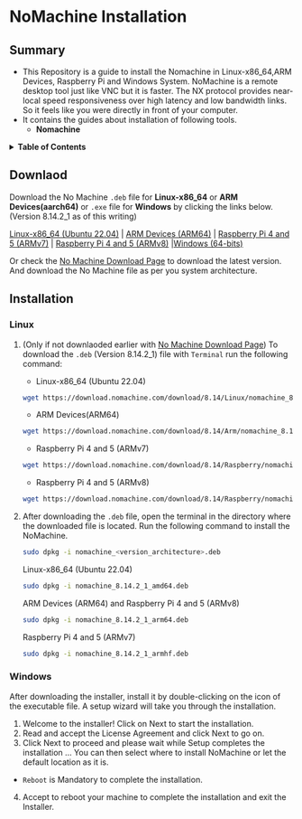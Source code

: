 # NoMachine Installation 

## Summary
- This Repository is a guide to install the Nomachine in Linux-x86_64,ARM Devices, Raspberry Pi and Windows System. NoMachine is a remote desktop tool just like VNC but it is faster. The NX protocol provides near-local speed responsiveness over high latency and low bandwidth links. So it feels like you were directly in front of your computer.
- It contains the guides about installation of following tools.
  - **Nomachine**

<details>

<summary><b>Table of Contents</b></summary>

- **[Downlaod](#download)**
- **[Installation](#installation)**
  - [Linux](#linux)
  - [Windows](#windows)

</details>

## Downlaod
Download the No Machine `.deb` file for **Linux-x86_64** or **ARM Devices(aarch64)** or `.exe` file for **Windows** by clicking the links below. (Version 8.14.2_1 as of this writing)

[Linux-x86_64 (Ubuntu 22.04)](https://download.nomachine.com/download/8.14/Linux/nomachine_8.14.2_1_amd64.deb) | [ARM Devices (ARM64)](https://download.nomachine.com/download/8.14/Arm/nomachine_8.14.2_1_arm64.deb) | [Raspberry Pi 4 and 5 (ARMv7)](https://download.nomachine.com/download/8.14/Raspberry/nomachine_8.14.2_1_armhf.deb) | [Raspberry Pi 4 and 5 (ARMv8)](https://download.nomachine.com/download/8.14/Raspberry/nomachine_8.14.2_1_arm64.deb) |[Windows (64-bits)](https://download.nomachine.com/download/8.14/Windows/nomachine_8.14.2_2_x64.exe)

Or check the [No Machine Download Page](https://downloads.nomachine.com/) to download the latest version. And download the No Machine file as per you system architecture.


## Installation

### Linux

1. (Only if not downlaoded earlier with [No Machine Download Page](https://downloads.nomachine.com/)) To download the `.deb` (Version 8.14.2_1) file with `Terminal` run the following command:
    - Linux-x86_64 (Ubuntu 22.04)
    ```bash
    wget https://download.nomachine.com/download/8.14/Linux/nomachine_8.14.2_1_amd64.deb
    ```
    - ARM Devices(ARM64)
    ```bash
    wget https://download.nomachine.com/download/8.14/Arm/nomachine_8.14.2_1_arm64.deb
    ```
    - Raspberry Pi 4 and 5 (ARMv7)
    ```bash
    wget https://download.nomachine.com/download/8.14/Raspberry/nomachine_8.14.2_1_armhf.deb
    ```
    - Raspberry Pi 4 and 5 (ARMv8)
    ```bash
    wget https://download.nomachine.com/download/8.14/Raspberry/nomachine_8.14.2_1_arm64.deb
    ```
2. After downloading the `.deb` file, open the terminal in the directory where the downloaded file is located. Run the following command to install the NoMachine.
    ```bash
    sudo dpkg -i nomachine_<version_architecture>.deb 
    ```

    Linux-x86_64 (Ubuntu 22.04)
    ```bash
    sudo dpkg -i nomachine_8.14.2_1_amd64.deb 
    ```

    ARM Devices (ARM64) and Raspberry Pi 4 and 5 (ARMv8)
    ```bash
    sudo dpkg -i nomachine_8.14.2_1_arm64.deb 
    ```

    Raspberry Pi 4 and 5 (ARMv7)
    ```bash
    sudo dpkg -i nomachine_8.14.2_1_armhf.deb 
    ```

### Windows
After downloading the installer, install it by double-clicking on the icon of the executable file.
A setup wizard will take you through the installation.

1. Welcome to the installer! Click on Next to start the installation.
2. Read and accept the License Agreement and click Next to go on.
3. Click Next to proceed and please wait while Setup completes the installation … You can then select where to install NoMachine or let the default location as it is.
- `Reboot` is Mandatory to complete the installation.
4. Accept to reboot your machine to complete the installation and exit the Installer.